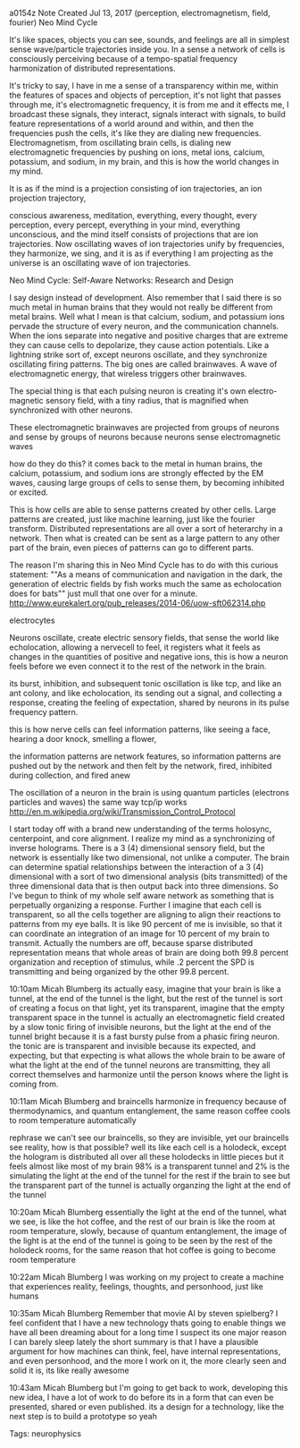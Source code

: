 a0154z
Note Created Jul 13, 2017
(perception, electromagnetism, field, fourier)
Neo Mind Cycle

It's like spaces, objects you can see, sounds, and feelings are all in simplest sense wave/particle trajectories inside you. In a sense a network of cells is consciously perceiving because of a tempo-spatial frequency harmonization of distributed representations.

It's tricky to say, I have in me a sense of a transparency within me, within the features of spaces and objects of perception, it's not light that passes through me, it's electromagnetic frequency, it is from me and it effects me, I broadcast these signals, they interact, signals interact with signals, to build feature representations of a world around and within, and then the frequencies push the cells, it's like they are dialing new frequencies. Electromagnetism, from oscillating brain cells, is dialing new electromagnetic frequencies by pushing on ions, metal ions, calcium, potassium, and sodium, in my brain, and this is how the world changes in my mind.

It is as if the mind is a projection consisting of ion trajectories,  an ion projection trajectory, 

conscious awareness, meditation, everything, every thought, every perception, every percept, everything in your mind, everything unconscious, and the mind itself consists of projections that are ion trajectories. Now oscillating waves of ion trajectories unify by frequencies, they harmonize, we sing, and it is as if everything I am projecting as the universe is an oscillating wave of ion trajectories.

Neo Mind Cycle: Self-Aware Networks: Research and Design

I say design instead of development.
Also remember that I said there is so much metal in human brains that they would not really be different from metal brains. Well what I mean is that calcium, sodium, and potassium ions pervade the structure of every neuron, and the communication channels. When the ions separate into negative and positive charges that are extreme they can cause cells to depolarize, they cause action potentials. Like a lightning strike sort of, except neurons oscillate, and they synchronize oscillating firing patterns. The big ones are called brainwaves. A wave of electromagnetic energy, that wireless triggers other brainwaves.

The special thing is that each pulsing neuron is creating it's own electro-magnetic sensory field, with a tiny radius, that is magnified when synchronized with other neurons.

These electromagnetic brainwaves are projected from groups of neurons and sense by groups of neurons because neurons sense electromagnetic waves

how do they do this? it comes back to the metal in human brains, the calcium, potassium, and sodium ions are strongly effected by the EM waves, causing large groups of cells to sense them, by becoming inhibited or excited.

This is how cells are able to sense patterns created by other cells. Large patterns are created, just like machine learning, just like the fourier transform. Distributed representations are all over a sort of heterarchy in a network. Then what is created can be sent as a large pattern to any other part of the brain, even pieces of patterns can go to different parts.

The reason I'm sharing this in Neo Mind Cycle has to do with this curious statement: ""As a means of communication and navigation in the dark, the generation of electric fields by fish works much the same as echolocation does for bats"" just mull that one over for a minute. http://www.eurekalert.org/pub_releases/2014-06/uow-sft062314.php

electrocytes

Neurons oscillate, create electric sensory fields, that sense the world like echolocation, allowing a nervecell to feel, it registers what it feels as changes in the quantities of positive and negative ions, this is how a neuron feels before we even connect it to the rest of the network in the brain.

its burst, inhibition, and subsequent tonic oscillation is like tcp, and like an ant colony, and like echolocation, its sending out a signal, and collecting a response, creating the feeling of expectation, shared by neurons in its pulse frequency pattern.

this is how nerve cells can feel information patterns, like seeing a face, hearing a door knock, smelling a flower, 

the information patterns are network features, so information patterns are pushed out by the network and then felt by the network, fired, inhibited during collection, and fired anew

The oscillation of a neuron in the brain is using quantum particles (electrons particles and waves) the same way tcp/ip works 
http://en.m.wikipedia.org/wiki/Transmission_Control_Protocol

I start today off with a brand new understanding of the terms holosync, centerpoint, and core alignment. I realize my mind as a synchronizing of inverse holograms. There is a 3 (4) dimensional sensory field, but the network is essentially like two dimensional, not unlike a computer. The brain can determine spatial relationships between the interaction of a 3 (4) dimensional with a sort of two dimensional analysis (bits transmitted) of the three dimensional data that is then output back into three dimensions. So I've begun to think of my whole self aware network as something that is perpetually organizing a response. Further I imagine that each cell is transparent, so all the cells together are aligning to align their reactions to patterns from my eye balls. It is like 90 percent of me is invisible, so that it can coordinate an integration of an image for 10 percent of my brain to transmit. Actually the numbers are off, because sparse distributed representation means that whole areas of brain are doing both 99.8 percent organization and reception of stimulus, while .2 percent the SPD is transmitting and being organized by the other 99.8 percent.


10:10am
Micah Blumberg
its actually easy, imagine that your brain is like a tunnel, at the end of the tunnel is the light, but the rest of the tunnel is sort of creating a focus on that light, yet its transparent, imagine that the empty transparent space in the tunnel is actually an electromagnetic field created by a slow tonic firing of invisible neurons, but the light at the end of the tunnel bright because it is a fast bursty pulse from a phasic firing neuron. the tonic are is transparent and invisible because its expected, and expecting, but that expecting is what allows the whole brain to be aware of what the light at the end of the tunnel neurons are transmitting, they all correct themselves and harmonize until the person knows where the light is coming from.

10:11am
Micah Blumberg
and braincells harmonize in frequency because of thermodynamics, and quantum entanglement, the same reason coffee cools to room temperature automatically

rephrase
we can't see our braincells, so they are invisible, yet our braincells see reality, how is that possible? well its like each cell is a holodeck, except the hologram is distributed all over all these holodecks
in little pieces
but it feels almost like most of my brain 98% is a transparent tunnel
and 2% is the simulating the light at the end of the tunnel for the rest if the brain to see
but the transparent part of the tunnel is actually organzing the light at the end of the tunnel

10:20am
Micah Blumberg
essentially the light at the end of the tunnel, what we see, is like the hot coffee, and the rest of our brain is like the room at room temperature, slowly, because of quantum entanglement, the image of the light is at the end of the tunnel is going to be seen by the rest of the holodeck rooms, for the same reason that hot coffee is going to become room temperature


10:22am
Micah Blumberg
I was working on my project to create a machine that experiences reality, feelings, thoughts, and personhood, just like humans


10:35am
Micah Blumberg
Remember that movie AI by steven spielberg?
I feel confident that I have a new technology
thats going to enable things we have all been dreaming about for a long time
I suspect its one major reason I can barely sleep lately
the short summary is that I have a plausible argument for how machines can think, feel, have internal representations, and even personhood, and the more I work on it, the more clearly seen and solid it is, its like really awesome

10:43am
Micah Blumberg
but I'm going to get back to work, developing this new idea, I have a lot of work to do before its in a form that can even be presented, shared or even published. its a design for a technology, like the next step is to build a prototype
so yeah



Tags:
  neurophysics
